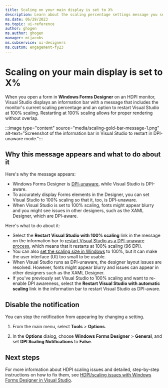 ```yaml
---
title: Scaling on your main display is set to X%
description: Learn about the scaling percentage settings message you see with Windows Forms Designer on HDPI monitors, and what to do next.
ms.date: 06/29/2023
ms.topic: ui-reference
author: ghogen
ms.author: ghogen
manager: mijacobs
ms.subservice: ui-designers
ms.custom: engagement-fy23
---
```

# Scaling on your main display is set to X%

When you open a form in **Windows Forms Designer** on an HDPI monitor, Visual Studio displays an information bar with a message that includes the monitor's current scaling percentage and an option to restart Visual Studio at 100% scaling. Restarting at 100% scaling allows for proper rendering without overlap.

:::image type="content" source="media/scaling-gold-bar-message-1.png" alt-text="Screenshot of the information bar in Visual Studio to restart in DPI-unaware mode.":::

## Why this message appears and what to do about it

Here's why the message appears:

- Windows Forms Designer is [DPI-unaware](disable-dpi-awareness.md#windows-forms-designer-is-dpi-unaware), while Visual Studio is DPI-aware. 
- To accurately display Forms elements in the Designer, you can set Visual Studio to 100% scaling so that it, too, is DPI-unaware. 
- When Visual Studio is set to 100% scaling, fonts might appear blurry and you might see issues in other designers, such as the XAML Designer, which are DPI-aware. 

Here's what to do about it:

- Select the **Restart Visual Studio with 100% scaling** link in the message on the information bar to [restart Visual Studio as a DPI-unaware process](disable-dpi-awareness.md#restart-visual-studio-as-a-dpi-unaware-process), which means that it restarts at 100% scaling (96 DPI).
- You can also [set the scaling size in Windows](disable-dpi-awareness.md#use-windows-to-set-your-display-scaling-to-100) to 100%, but it can make the user interface (UI) too small to be usable.
- When Visual Studio runs as DPI-unaware, the designer layout issues are resolved. However, fonts might appear blurry and issues can appear in other designers such as the XAML Designer. 
- If you've previously set Visual Studio to 100% scaling and want to re-enable DPI awareness, select the **Restart Visual Studio with automatic scaling** link in the information bar to restart Visual Studio as DPI-aware. 

## Disable the notification

You can stop the notification from appearing by changing a setting.

1. From the main menu, select **Tools** > **Options**.

1. In the **Options** dialog, choose **Windows Forms Designer** > **General**, and set **DPI Scaling Notifications** to **False**.

## Next steps

For more information about HDPI scaling issues and detailed, step-by-step instructions on how to fix them, see [HDPI/scaling issues with Windows Forms Designer in Visual Studio](disable-dpi-awareness.md).